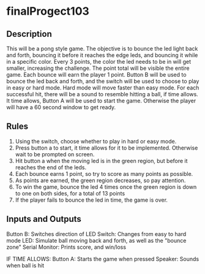 # finalProgect103

## Description

This will be a pong style game. The objective is to bounce the led light back and forth, bouncing it before it reaches the edge leds, and bouncing it while in a specific color. Every 3 points, the color the led needs to be in will get smaller, increasing the challenge. The point total will be visible the entire game. Each bounce will earn the player 1 point. Button B will be used to bounce the led back and forth, and the switch will be used to choose to play in easy or hard mode. Hard mode will move faster than easy mode. For each successful hit, there will be a sound to resemble hitting a ball, if time allows. It time allows, Button A will be used to start the game. Otherwise the player will have a 60 second window to get ready.

## Rules

1. Using the switch, choose whether to play in hard or easy mode.
2. Press button a to start, it time allows for it to be implemented. Otherwise wait to be prompted on screen.
3. Hit button a when the moving led is in the green region, but before it reaches the end of the leds.
4. Each bounce earns 1 point, so try to score as many points as possible.
5. As points are earned, the green region decreases, so pay attention.
6. To win the game, bounce the led 4 times once the green region is down to one on both sides, for a total of 13 points
7. If the player fails to bounce the led in time, the game is over.

## Inputs and Outputs

Button B: Switches direction of LED
Switch: Changes from easy to hard mode
LED: Simulate ball moving back and forth, as well as the "bounce zone"
Serial Monitor: Prints score, and win/loss

IF TIME ALLOWS:
Button A: Starts the game when pressed
Speaker: Sounds when ball is hit

